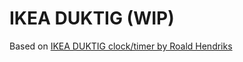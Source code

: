 # IKEA DUKTIG (WIP)

Based on [IKEA DUKTIG clock/timer by Roald Hendriks](https://blog.arduino.cc/2018/01/31/kids-kitchen-beeps-with-the-help-of-an-arduino/)